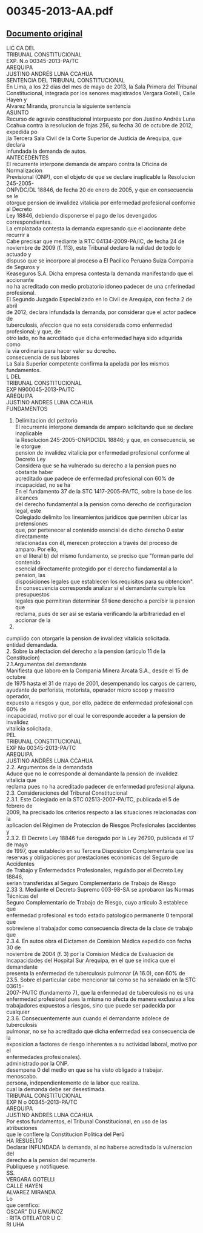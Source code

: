 
00345-2013-AA.pdf
=================
  
[Documento original](https://tc.gob.pe/jurisprudencia/2013/00345-2013-AA.pdf)  
---  
LIC CA DEL  
TRIBUNAL CONSTITUCIONAL  
EXP. N.o 00345-2013-PA/TC  
AREQUIPA  
JUSTINO ANDRÉS LUNA CCAHUA  
SENTENCIA DEL TRIBUNAL CONSTITUCIONAL  
En Lima, a los 22 dias del mes de mayo de 2013, la Sala Primera del Tribunal  
Constitucional, integrada por los senores magistrados Vergara Gotelli, Calle Hayen y  
Alvarez Miranda, pronuncia la siguiente sentencia  
ASUNTO  
Recurso de agravio constitucional interpuesto por don Justino Andrés Luna  
Ccahua contra la resolucion de fojas 256, su fecha 30 de octubre de 2012, expedida po  
jla Tercera Sala Civil de la Corte Superior de Justicia de Arequipa, que declara  
infundada la demanda de autos.  
ANTECEDENTES  
El recurrente interpone demanda de amparo contra la Oficina de Normalizacion  
Previsional (ONP), con el objeto de que se declare inaplicable la Resolucion 245-2005-  
ONP/DC/DL 18846, de fecha 20 de enero de 2005, y que en consecuencia se le  
otorgue pension de invalidez vitalicia por enfermedad profesional confornie al Decreto  
Ley 18846, debiendo disponerse el pago de los devengados correspondientes.  
La emplazada contesta la demanda expresando que el accionante debe recurrir a  
Cabe precisar que mediante la RTC 04134-2009-PA/IC, de fecha 24 de  
noviembre de 2009 (f. 113), este Tribunal declaro la nulidad de todo lo actuado y  
dispuso que se incorpore al proceso a El Pacilico Peruano Suiza Compania de Seguros y  
Keaseguros S.A. Dicha empresa contesta la demanda manifestando que el accionante  
no ha acreditado con medio probatorio idoneo padecer de una cnferinedad profesional.  
El Segundo Juzgado Especializado en lo Civil de Arequipa, con fecha 2 de abril  
de 2012, declara infundada la demanda, por considerar que el actor padece de  
tuberculosis, afeccion que no esta considerada como enfermedad profesional; y que, de  
otro lado, no ha acrcditado que dicha enfermedad haya sido adquirida como  
la via ordinaria para hacer valer su dcrecho.  
consecuencia de sus labores  
La Sala Superior competente confirma la apelada por los mismos fundamentos.  
L DEL  
TRIBUNAL CONSTITUCIONAL  
EXP N900045-2013-PA/TC  
AREQUIPA  
JUSTINO ANDRES LUNA CCAHUA  
FUNDAMENTOS  
1. Delimitacion dcl petitorio  
El recurrente interpone demanda de amparo solicitando que se declare inaplicable  
la Resolucion 245-2005-ONPIDCIDL 18846; y que, en consecuencia, se le otorgue  
pension de invalidez vitalicia por enfermedad profesional conforme al Decreto Ley  
Considera que se ha vulnerado su derecho a la pension pues no obstante haber  
acreditado que padece de enfermedad profesional con 60% de incapacidad, no se ha  
En el fundamento 37 de la STC 1417-2005-PA/TC, sobre la base de los alcances  
del derecho fundamental a la pension como derecho de configuracion legal, este  
Colegiado delimito los lineamientos juridicos que permiten ubicar las pretensiones  
que, por pertenecer al contenido esencial de dicho derecho 0 estar directamente  
relacionadas con él, merecen proteccion a través del proceso de amparo. Por ello,  
en el literal b) del mismo fundamento, se preciso que "forman parte del contenido  
esencial directamente protegido por el derecho fundamental a la pension, las  
disposiciones legales que establecen los requisitos para su obtencion".  
En consecuencia corresponde analizar si el demandante cumple los presupuestos  
legales que permitiran determinar S1 tiene derecho a percibir la pension que  
reclama, pues de ser asi se estaria verificando la arbitrariedad en el accionar de la  
18846.  
cumplido con otorgarle la pension de invalidez vitalicia solicitada.  
entidad demandada.  
2. Sobre la afectacion del derecho a la pension (articulo 11 de la Constitucion)  
2.1.Argumentos del demandante  
Manifiesta que laboro en la Compania Minera Arcata S.A., desde el 15 de octubre  
de 1975 hasta el 31 de mayo de 2001, desempenando los cargos de carrero,  
ayudante de perforista, motorista, operador micro scoop y maestro operador,  
expuesto a riesgos y que, por ello, padece de enfermedad profesional con 60% de  
incapacidad, motivo por el cual le corresponde acceder a la pension de invalidez  
vitalicia solicitada.  
PEL  
TRIBUNAL CONSTITUCIONAL  
EXP No 00345-2013-PA/TC  
AREQUIPA  
JUSTINO ANDRÉS LUNA CCAHUA  
2.2. Argumentos de la demandada  
Aduce que no le corresponde al demandante la pension de invalidez vitalicia que  
reclama pues no ha acreditado padecer de enfermedad profesional alguna.  
2.3. Consideraciones del Tribunal Constitucional  
2.3.1. Este Colegiado en la STC 02513-2007-PA/TC, publicada el 5 de febrero de  
2009, ha precisado los criterios respecto a las situaciones relacionadas con la  
aplicacion del Régimen de Proteccion de Riesgos Profesionales (accidentes y  
2.3.2. El Decreto Ley 18846 fue derogado por la Ley 26790, publicada el 17 de mayo  
de 1997, que establecio en su Tercera Disposicion Complementaria que las  
reservas y obligaciones por prestaciones economicas del Seguro de Accidentes  
de Trabajo y Enfermedadcs Profesionales, regulado por el Decreto Ley 18846,  
serian transferidas al Seguro Complementario de Trabajo de Riesgo  
2.33 3. Mediante el Decreto Supremo 003-98-SA se aprobaron las Normas Técnicas del  
Seguro Complementario de Trabajo de Riesgo, cuyo articulo 3 establece que  
enfermedad profesional es todo estado patologico permanente 0 temporal que  
sobreviene al trabajador como consecuencia directa de la clase de trabajo que  
2.3.4. En autos obra el Dictamen de Comision Médica expedido con fecha 30 de  
noviembre de 2004 (f. 3) por la Comision Médica de Evaluacion de  
Incapacidades del Hospital Sur Arequipa, en el que se indica que el demandante  
presenta la enfermedad de tuberculosis pulmonar (A 16.0), con 60% de  
23.5. Sobre el particular cabe mencionar tal como se ha senalado en la STC 03615-  
2007-PA/TC (fundamento 7), que la enfermedad de tuberculosis no es una  
enfermedad profesional pues la misma no afecta de manera exclusiva a los  
trabajadores expuestos a riesgos, sino que puede ser padecida por cualquier  
2.3.6. Consecuentemente aun cuando el demandante adolece de tuberculosis  
pulmonar, no se ha acreditado que dicha enfermedad sea consecuencia de la  
exposicion a factores de riesgo inherentes a su actividad laboral, motivo por el  
enfermedades profesionales).  
administrado por la ONP.  
desempena 0 del medio en que se ha visto obligado a trabajar.  
menoscabo.  
persona, independientemente de la labor que realiza.  
cual la demanda debe ser desestimada.  
TRIBUNAL CONSTITUCIONAL  
EXP N o 00345-2013-PA/TC  
AREQUIPA  
JUSTINO ANDRES LUNA CCAHUA  
Por estos fundamentos, el Tribunal Constitucional, en uso de las atribuciones  
que le confiere la Constitucion Politica del Perû  
HA RESUELTO  
Declarar INFUNDADA la demanda, al no haberse acreditado la vulneracion del  
derecho a la pension del recurrente.  
Publiquese y notifiquese.  
SS.  
VERGARA GOTELLI  
CALLE HAYEN  
ALVAREZ MIRANDA  
Lo  
que cernfico:  
OSCAR" DU E/MUNOZ  
: RITA OTELATOR U C  
RI UHA